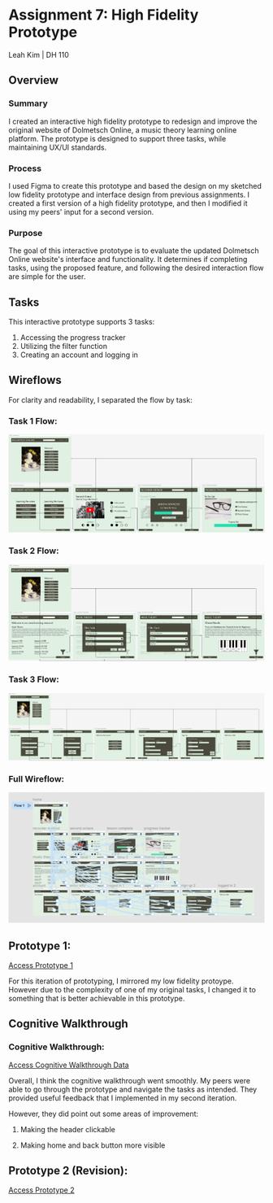 # Assignment 7: High Fidelity Prototype
Leah Kim | DH 110

## Overview
### Summary
I created an interactive high fidelity prototype to redesign and improve the original website of Dolmetsch Online, a music theory learning online platform. The prototype is designed to support three tasks, while maintaining UX/UI standards.

### Process
I used Figma to create this prototype and based the design on my sketched low fidelity prototype and interface design from previous assignments. I created a first version of a high fidelity prototype, and then I modified it using my peers' input for a second version.

### Purpose
The goal of this interactive prototype is to evaluate the updated Dolmetsch Online website's interface and functionality. It determines if completing tasks, using the proposed feature, and following the desired interaction flow are simple for the user.


## Tasks
This interactive prototype supports 3 tasks:
1. Accessing the progress tracker
2. Utilizing the filter function
3. Creating an account and logging in


## Wireflows
For clarity and readability, I separated the flow by task:

### Task 1 Flow:
![Task 1 Flow](./task1.png)


### Task 2 Flow:
![Task 2 Flow](./task2.png)


### Task 3 Flow:
![Task 3 Flow](./task3.png)


### Full Wireflow:
![Access Full Wireflow](./full.png)


## Prototype 1:
[Access Prototype 1](https://www.figma.com/proto/h9HHhIkJXN9FrmBs2t9uUU/DH-110-Prototype?node-id=2%3A29&scaling=scale-down&page-id=0%3A1&starting-point-node-id=2%3A29)

For this iteration of prototyping, I mirrored my low fidelity protoype. However due to the complexity of one of my original tasks, I changed it to something that is better achievable in this prototype.


## Cognitive Walkthrough

### Cognitive Walkthrough:
[Access Cognitive Walkthrough Data]([https://docs.google.com/spreadsheets/d/15HXr6no3cgMHEjqRma5v7XQxy8vVqJVEQpGMI2l1gDA/edit?usp=sharing](https://docs.google.com/document/d/1MYY22PRkMfMwxE9CeUTI_OL67qySY0pS8TggQ4nPl-4/edit?usp=sharing))

Overall, I think the cognitive walkthrough went smoothly. My peers were able to go through the prototype and navigate the tasks as intended. They provided useful feedback that I implemented in my second iteration.

However, they did point out some areas of improvement:

1. Making the header clickable

2. Making home and back button more visible

## Prototype 2 (Revision):

[Access Prototype 2](https://www.figma.com/proto/FiP5xIDKEKWrtnXJAAugWU/DH-110-Project?node-id=179%3A1110&scaling=scale-down&page-id=179%3A1087&starting-point-node-id=179%3A1110)
